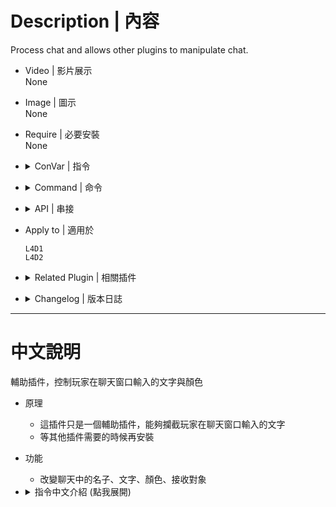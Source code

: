 # Description | 內容
Process chat and allows other plugins to manipulate chat.

* Video | 影片展示
<br/>None

* Image | 圖示
<br/>None

* Require | 必要安裝
<br/>None

* <details><summary>ConVar | 指令</summary>

	* cfg/sourcemod/simple-chatprocessor.cfg
		```php
		// If 1, Display Survivor *DEAD* in chatbox
		simple-chatprocessor_survivor_dead "1"

		// If 1, Display Infected *DEAD* in chatbox
		simple-chatprocessor_infected_dead "0"
		```
</details>

* <details><summary>Command | 命令</summary>

	None
</details>

* <details><summary>API | 串接</summary>

    * ```scripting\include\scp.inc```
        ```php
        Registers a library name: simple-chatcolors
        ```
</details>

* Apply to | 適用於
	```
	L4D1
	L4D2
	```

* <details><summary>Related Plugin | 相關插件</summary>

	1. [sm_regexfilter](https://github.com/fbef0102/Game-Private_Plugin/tree/main/Plugin_%E6%8F%92%E4%BB%B6/Anti_Griefer_%E9%98%B2%E6%83%A1%E6%84%8F%E8%B7%AF%E4%BA%BA/sm_regexfilter): Filter dirty words via Regular Expressions
		* 禁詞表，任何人打字說出髒話或敏感詞彙，字詞會被屏蔽、玩家禁言並處死，網路並非法外之地
	2. [l4d_mute_player_list](https://github.com/fbef0102/Game-Private_Plugin/tree/main/Plugin_%E6%8F%92%E4%BB%B6/Anti_Griefer_%E9%98%B2%E6%83%A1%E6%84%8F%E8%B7%AF%E4%BA%BA/l4d_mute_player_list): Player can personally mute someone chat text and mic voice.
		* 玩家可以在個人列表上封鎖其他人的語音與聊天文字
	3. [simple-chatcolors](https://github.com/fbef0102/Game-Private_Plugin/tree/main/Plugin_%E6%8F%92%E4%BB%B6/Fun_%E5%A8%9B%E6%A8%82/simple-chatcolors): Changes the colors of players chat based on config file.
		* 根據管理員或玩家身分修改聊天窗口的對話顏色
</details>

* <details><summary>Changelog | 版本日誌</summary>

	* v1.7h (2024-7-26)
		* Update API

	* v1.6h (2023-12-10)
		* Add Cvars to turn on/off *DEAD*(Infected), *DEAD*(Survivor) message

	* v1.5h (2023-11-19)
		* Fixed Crash "Unable to execute a new message, there is already one in progress"

	* v1.4h (2023-10-31)
		* Add *Dead* Player status when chat

	* v1.3h (2023-7-5)
		* Fixed Crash

	* v1.2h (2023-6-16)
		* Fixed error "Exception reported: Unable to end message, no message is in progress"

	* v1.1h (2023-6-15)
		* L4D1/2 Only
		* Add chinese translation 

	* v1.0h (2023-3-12)
		* Delete API OnChatMessage(int &author, ArrayList recipients, char[] name, char[] message)
        * Add API OnChatMessage2(int &author, ArrayList recipients, char[] name, int maxlength_name, char[] message, int maxlength_message)
        * Fixed translation file error in l4d1/l4d2

	* v2.3.0
		* [JoinedSenses's fork](https://github.com/JoinedSenses/SM-Custom-ChatColors-Menu)

	* 2.0.2
		* [Original Plugin by minimoney1](https://forums.alliedmods.net/showthread.php?t=198501)
</details>

- - - -
# 中文說明
輔助插件，控制玩家在聊天窗口輸入的文字與顏色

* 原理
	* 這插件只是一個輔助插件，能夠攔截玩家在聊天窗口輸入的文字
	* 等其他插件需要的時候再安裝

* 功能
	* 改變聊天中的名子、文字、顏色、接收對象

* <details><summary>指令中文介紹 (點我展開)</summary>

	* cfg/sourcemod/simple-chatprocessor.cfg
		```php
		// 為1時，死亡的倖存者玩家說話時顯示*DEAD*
		simple-chatprocessor_survivor_dead "1"

		// 為1時，死亡的特感玩家說話時顯示*DEAD*
		simple-chatprocessor_infected_dead "0"
		```
</details>

